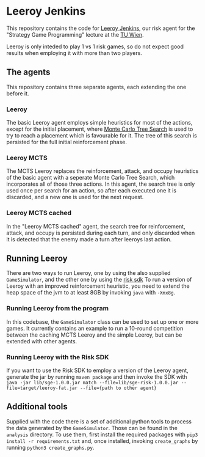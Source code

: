 # Leeroy Jenkins

This repository contains the code for [Leeroy Jenkins](https://youtu.be/mLyOj_QD4a4), our risk agent for the "Strategy
Game Programming" lecture at the [TU Wien](https://www.tuwien.at/).

Leeroy is only inteded to play 1 vs 1 risk games, so do not expect good results when employing it with more than two
players.

## The agents

This repository contains three separate agents, each extending the one before it.

### Leeroy

The basic Leeroy agent employs simple heuristics for most of the actions, except for the initial placement,
where [Monte Carlo Tree Search](https://en.wikipedia.org/wiki/Monte_Carlo_tree_search)
is used to try to reach a placement which is favourable for it. The tree of this search is persisted for the full
initial reinforcement phase.

### Leeroy MCTS

The MCTS Leeroy replaces the reinforcement, attack, and occupy heuristics of the basic agent with a seperate Monte Carlo
Tree Search, which incorporates all of those three actions. In this agent, the search tree is only used once per search
for an action, so after each executed one it is discarded, and a new one is used for the next request.

### Leeroy MCTS cached

In the "Leeroy MCTS cached" agent, the search tree for reinforcement, attack, and occupy is persisted during each turn,
and only discarded when it is detected that the enemy made a turn after leeroys last action.

## Running Leeroy

There are two ways to run Leeroy, one by using the also supplied `GameSimulator`, and the other one by using
the [risk sdk](https://mvnrepository.com/artifact/at.ac.tuwien.ifs.sge/sge/1.0.1)
To run a version of Leeroy with an improved reinforcement heuristic, you need to extend the heap space of the jvm to at
least 8GB by invoking `java` with `-Xmx8g`.

### Running Leeroy from the program

In this codebase, the `GameSimulator` class can be used to set up one or more games. It currently contains an example to
run a 10-round competition between the caching MCTS Leeroy and the simple Leeroy, but can be extended with other agents.

### Running Leeroy with the Risk SDK

If you want to use the Risk SDK to employ a version of the Leeroy agent, generate the jar by running `maven package` and
then invoke the SDK
with `java -jar lib/sge-1.0.0.jar match --file=lib/sge-risk-1.0.0.jar --file=target/leeroy-fat.jar --file={path to other agent}`

## Additional tools

Supplied with the code there is a set of additional python tools to process the data generated by the `GameSimulator`.
Those can be found in the `analysis` directory. To use them, first install the required packages
with `pip3 install -r requirements.txt`
and, once installed, invoking `create_graphs` by running `python3 create_graphs.py`.
